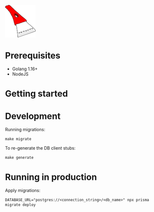<img src="./icescraper.png" width="100" alt="Badly hand-drawn ice scraper used as a logo">

# Prerequisites

- Golang 1.16+
- NodeJS

# Getting started

# Development

Running migrations:

    make migrate

To re-generate the DB client stubs:

    make generate

# Running in production

Apply migrations:

    DATABASE_URL="postgres://<connection_string>/<db_name>" npx prisma migrate deploy